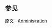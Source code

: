 ## 参见

原文 - [Administration]( https://docs.mongodb.com/manual/administration/sharded-cluster-administration/ )

